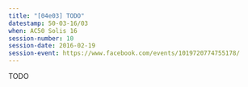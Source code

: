 ```yaml
---
title: "[04e03] TODO"
datestamp: 50-03-16/03
when: AC50 Solis 16
session-number: 10
session-date: 2016-02-19
session-event: https://www.facebook.com/events/1019720774755178/
---
```

TODO
